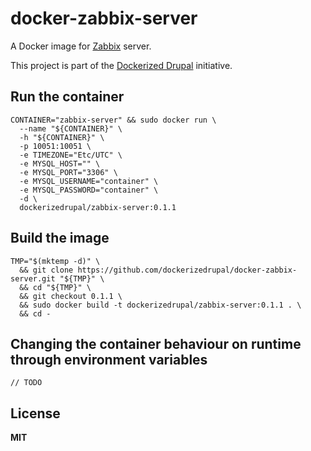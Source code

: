 # docker-zabbix-server

A Docker image for [Zabbix](http://www.zabbix.com/) server.

This project is part of the [Dockerized Drupal](https://dockerizedrupal.com/) initiative.

## Run the container

    CONTAINER="zabbix-server" && sudo docker run \
      --name "${CONTAINER}" \
      -h "${CONTAINER}" \
      -p 10051:10051 \
      -e TIMEZONE="Etc/UTC" \
      -e MYSQL_HOST="" \
      -e MYSQL_PORT="3306" \
      -e MYSQL_USERNAME="container" \
      -e MYSQL_PASSWORD="container" \
      -d \
      dockerizedrupal/zabbix-server:0.1.1

## Build the image

    TMP="$(mktemp -d)" \
      && git clone https://github.com/dockerizedrupal/docker-zabbix-server.git "${TMP}" \
      && cd "${TMP}" \
      && git checkout 0.1.1 \
      && sudo docker build -t dockerizedrupal/zabbix-server:0.1.1 . \
      && cd -

## Changing the container behaviour on runtime through environment variables

    // TODO

## License

**MIT**

